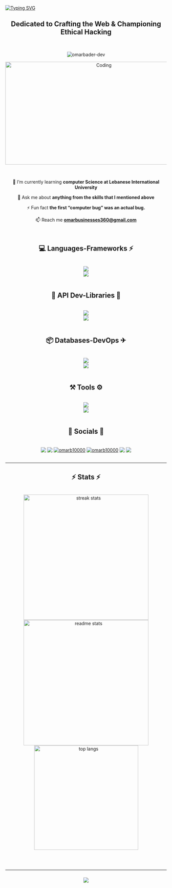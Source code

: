 
[![Typing SVG](https://readme-typing-svg.demolab.com?font=Rubik+Mono+One&size=31&duration=3000&pause=1000&color=36BCF7FF&center=true&vCenter=true&width=1200&height=50&lines=Welcome+fellow+programmers+and+recruiters+%F0%9F%91%8B)](https://git.io/typing-svg)

<h2 align="center">Dedicated to Crafting the Web & Championing Ethical Hacking</h2><br>
<p align="center"> <img src="https://komarev.com/ghpvc/?username=omarbader-dev&label=Profile%20views&color=8a2be2&style=for-the-badge" alt="omarbader-dev" /> </p>


<p align="center"><img  alt="Coding" width="600" height="320" src="https://miro.medium.com/v2/resize:fit:996/1*A3_-0RRhNeputCxIijtJBg.gif"></p>
<br/>


<div align="center">
  
 🌱 I’m currently learning **computer Science at Lebanese International University**
     
 💬 Ask me about **anything from the skills that I mentioned above**

⚡ Fun fact **the first “computer bug” was an actual bug.**
   
 📫 Reach me **omarbusinesses360@gmail.com**
  
</div>

<br/>


<h2 align="center">💻 Languages-Frameworks ⚡</h2>
<br/>
<div align="center">
    <img src="https://skillicons.dev/icons?i=html,css,python,javascript,typescript,c,sass,c" /><br>
    <img src="https://skillicons.dev/icons?i=react,vue,bootstrap,mui,nodejs,django,next,vite,babel" />
</div>

<br/>

<h2 align="center">🔑 API Dev-Libraries 📕</h2>
<br/>
<div align="center">
    <img src="https://skillicons.dev/icons?i=express,fastapi,graphql,postman" /> <br>
    <img src="https://skillicons.dev/icons?i=mui,threejs,tailwind,selenium,webpack,d3" />
</div>

<br/>

<h2 align="center">📦 Databases-DevOps ✈</h2>
<br/>
<div align="center">
    <img src="https://skillicons.dev/icons?i=firebase,mongodb,mysql,postgres" /> <br>
    <img src="https://skillicons.dev/icons?i=docker,jest,kubernetes,aws,vercel,heroku" />
</div>

<br/>

<h2 align="center">⚒️ Tools ⚙</h2>
<br/>
<div align="center">
    <img src="https://skillicons.dev/icons?i=ai,ps,pr,xd,figma" /> <br>
    <img src="https://skillicons.dev/icons?i=git,github,visualstudio,linux,raspberrypi,bots" />
</div>

<br/>


<h2 align="center">📢 Socials 📱</h2>
<br/>
<div align="center">
    <a href="#" target="blank"><img align="center" src="https://img.shields.io/badge/LinkedIn-0077B5?style=for-the-badge&logo=linkedin&logoColor=white"/></a>
    <a href="#" target="blank"><img align="center" src="https://img.shields.io/badge/Twitter-1DA1F2?style=for-the-badge&logo=twitter&logoColor=white"/></a>
    <a href="https://instagram.com/omarb10000" target="blank"><img align="center" src="https://img.shields.io/badge/Instagram-E4405F?style=for-the-badge&logo=instagram&logoColor=white" alt="omarb10000"/></a>
    <a href="https://www.hackerrank.com/omarbader1000" target="blank"><img align="center" src="https://img.shields.io/badge/-Hackerrank-2EC866?style=for-the-badge&logo=HackerRank&logoColor=white" alt="omarb10000"/></a>
    <a href="#" target="blank"><img align="center" src="https://img.shields.io/badge/HackerEarth-%232C3454.svg?&style=for-the-badge&logo=HackerEarth&logoColor=Blue"/></a>
    <a href="https://leetcode.com/omarbader" target="blank"><img align="center" src="https://img.shields.io/badge/-LeetCode-FFA116?style=for-the-badge&logo=LeetCode&logoColor=black"/></a>
    
</div>

<br/>

 

<hr/>

<h2 align="center">⚡ Stats ⚡</h2>
<br>
<div align=center>
  <img width=390 src="https://streak-stats.demolab.com/?user=omarbader-dev&count_private=true&theme=react&border_radius=10" alt="streak stats"/>
  <img width=390 src="https://github-readme-stats-salesp07.vercel.app/api?username=omarbader-dev&count_private=true&show_icons=true&theme=react&rank_icon=github&border_radius=10" alt="readme stats" />
  <br/>
  <img width=325 align="center" src="https://github-readme-stats-salesp07.vercel.app/api/top-langs/?username=omarbader-dev&hide=HTML&langs_count=8&layout=compact&theme=react&border_radius=10&size_weight=0.5&count_weight=0.5&exclude_repo=github-readme-stats" alt="top langs" />
</div>

<br/><br/>
<hr/>

<h3 align="center">
    <img src="https://readme-typing-svg.herokuapp.com/?font=Righteous&size=25&center=true&vCenter=true&width=500&height=70&duration=4000&lines=Thanks+for+visiting!+✌️;+Shoot+me+a+message+on+Linkedin!;I'm+always+down+to+collab+:)">
</h3>

<br/>

